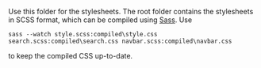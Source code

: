 Use this folder for the stylesheets.
The root folder contains the stylesheets in SCSS format, which can be compiled using [Sass](http://sass-lang.com/).
Use

    sass --watch style.scss:compiled\style.css search.scss:compiled\search.css navbar.scss:compiled\navbar.css

to keep the compiled CSS up-to-date.
